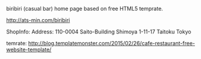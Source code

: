 biribiri (casual bar) home page based on free HTML5 temprate.

http://ats-min.com/biribiri

ShopInfo:
 Address: 
 110-0004
 Saito-Building Shimoya 1-11-17 Taitoku Tokyo
 
temrate: http://blog.templatemonster.com/2015/02/26/cafe-restaurant-free-website-template/
